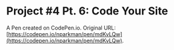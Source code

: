 # Project #4 Pt. 6: Code Your Site

A Pen created on CodePen.io. Original URL: [https://codepen.io/nparkman/pen/mdKvLQw](https://codepen.io/nparkman/pen/mdKvLQw).

